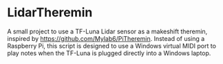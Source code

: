 # LidarTheremin
A small project to use a TF-Luna Lidar sensor as a makeshift theremin, inspired by https://github.com/Mylab6/PiTheremin. Instead of using a Raspberry Pi, this script is designed to use a Windows virtual MIDI port to play notes when the TF-Luna is plugged directly into a Windows laptop.
